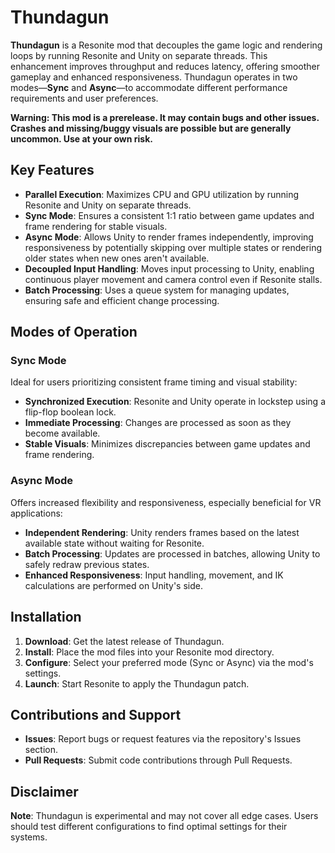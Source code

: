 # Thundagun

**Thundagun** is a Resonite mod that decouples the game logic and rendering loops by running Resonite and Unity on separate threads. This enhancement improves throughput and reduces latency, offering smoother gameplay and enhanced responsiveness. Thundagun operates in two modes—**Sync** and **Async**—to accommodate different performance requirements and user preferences.

**Warning: This mod is a prerelease. It may contain bugs and other issues. Crashes and missing/buggy visuals are possible but are generally uncommon. Use at your own risk.**

## Key Features

- **Parallel Execution**: Maximizes CPU and GPU utilization by running Resonite and Unity on separate threads.
- **Sync Mode**: Ensures a consistent 1:1 ratio between game updates and frame rendering for stable visuals.
- **Async Mode**: Allows Unity to render frames independently, improving responsiveness by potentially skipping over multiple states or rendering older states when new ones aren't available.
- **Decoupled Input Handling**: Moves input processing to Unity, enabling continuous player movement and camera control even if Resonite stalls.
- **Batch Processing**: Uses a queue system for managing updates, ensuring safe and efficient change processing.

## Modes of Operation

### Sync Mode

Ideal for users prioritizing consistent frame timing and visual stability:

- **Synchronized Execution**: Resonite and Unity operate in lockstep using a flip-flop boolean lock.
- **Immediate Processing**: Changes are processed as soon as they become available.
- **Stable Visuals**: Minimizes discrepancies between game updates and frame rendering.

### Async Mode

Offers increased flexibility and responsiveness, especially beneficial for VR applications:

- **Independent Rendering**: Unity renders frames based on the latest available state without waiting for Resonite.
- **Batch Processing**: Updates are processed in batches, allowing Unity to safely redraw previous states.
- **Enhanced Responsiveness**: Input handling, movement, and IK calculations are performed on Unity's side.

## Installation

1. **Download**: Get the latest release of Thundagun.
2. **Install**: Place the mod files into your Resonite mod directory.
3. **Configure**: Select your preferred mode (Sync or Async) via the mod's settings.
4. **Launch**: Start Resonite to apply the Thundagun patch.

## Contributions and Support

- **Issues**: Report bugs or request features via the repository's Issues section.
- **Pull Requests**: Submit code contributions through Pull Requests.

## Disclaimer

**Note**: Thundagun is experimental and may not cover all edge cases. Users should test different configurations to find optimal settings for their systems.
